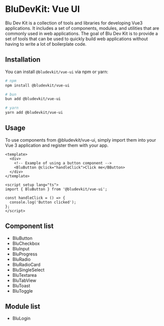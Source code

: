 # BluDevKit: Vue UI

<!-- [![npm version](https://badge.fury.io/js/%40bludevkit%2Fvue-ui.svg)](https://badge.fury.io/js/%40bludevkit%2Fvue-ui) -->

Blu Dev Kit is a collection of tools and libraries for developing Vue3 applications. It includes a set of components, modules, and utilities that are commonly used in web applications. The goal of Blu Dev Kit is to provide a set of tools that can be used to quickly build web applications without having to write a lot of boilerplate code.

## Installation

You can install `@bludevkit/vue-ui` via npm or yarn:

```bash
# npm
npm install @bludevkit/vue-ui

# bun 
bun add @bludevkit/vue-ui

# yarn
yarn add @bludevkit/vue-ui
```

## Usage
To use components from @bludevkit/vue-ui, simply import them into your Vue 3 application and register them with your app.

```vue
<template>
  <div>
    <!-- Example of using a button component -->
    <BluButton @click="handleClick">Click me</BButton>
  </div>
</template>

<script setup lang="ts">
import { BluButton } from '@bludevkit/vue-ui';

const handleClick = () => {
  console.log('Button clicked');
};
</script>
```

## Component list
- BluButton
- BluCheckbox
- BluInput
- BluProgress
- BluRadio
- BluRadioCard
- BluSingleSelect
- BluTextarea
- BluTabView
- BluToast
- BluToggle

## Module list
- BluLogin